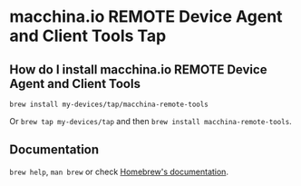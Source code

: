 # macchina.io REMOTE Device Agent and Client Tools Tap

## How do I install macchina.io REMOTE Device Agent and Client Tools

`brew install my-devices/tap/macchina-remote-tools`

Or `brew tap my-devices/tap` and then `brew install macchina-remote-tools`.

## Documentation

`brew help`, `man brew` or check [Homebrew's documentation](https://docs.brew.sh).
